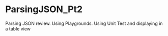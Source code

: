 # ParsingJSON_Pt2
Parsing JSON review. Using Playgrounds. Using Unit Test and displaying in a table view
